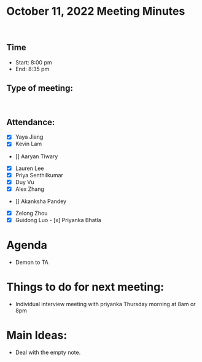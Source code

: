 <!-- Note taker: YOUR NAME HERE-->
<!-- Month Date, Year-->
# October 11, 2022 Meeting Minutes
​
<!-- XX:XX AM/PM -->
## Time
- Start: 8:00 pm
- End: 8:35 pm
​
<!-- TA or team, etc.-->
## Type of meeting: 
​
<!-- [x] for present -->
## Attendance:
- [X] Yaya Jiang
- [x] Kevin Lam
- [] Aaryan Tiwary
- [x] Lauren Lee
- [x] Priya Senthilkumar
- [X] Duy Vu
- [x] Alex Zhang
- [] Akanksha Pandey
- [x] Zelong Zhou
- [x] Guidong Luo
​- [x] Priyanka Bhatla

<!-- Topics for the meeting-->
# Agenda
- Demon to TA
​
<!-- homework basically zzzz-->
# Things to do for next meeting:
- Individual interview meeting with priyanka Thursday morning at 8am or 8pm
​
<!-- what was discussed for each topic-->
# Main Ideas:
- Deal with the empty note.